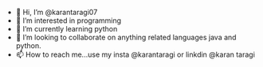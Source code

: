 - 👋 Hi, I’m @karantaragi07
- 👀 I’m interested in programming
- 🌱 I’m currently learning python
- 💞️ I’m looking to collaborate on anything related languages java and python.
- 📫 How to reach me...use my insta @karantaragi or linkdin @karan taragi

<!---
karantaragi07/karantaragi07 is a ✨ special ✨ repository because its `README.md` (this file) appears on your GitHub profile.
You can click the Preview link to take a look at your changes.
--->
